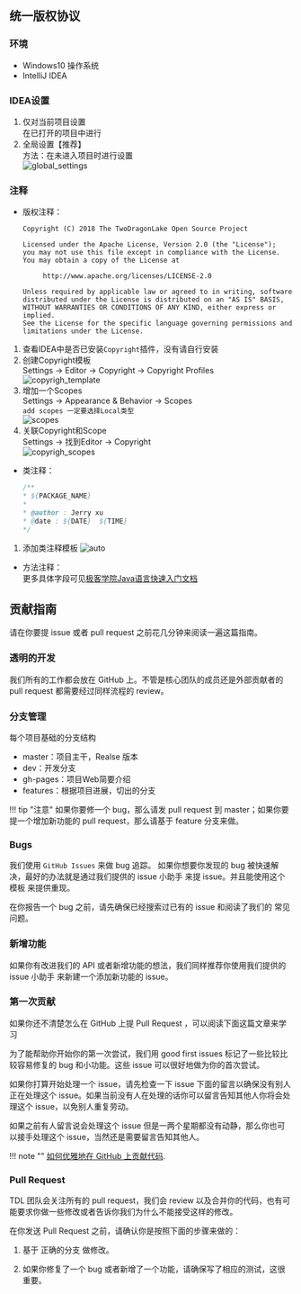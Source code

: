 ## 统一版权协议
### 环境
* Windows10 操作系统
* IntelliJ IDEA

### IDEA设置
1. 仅对当前项目设置  
     在已打开的项目中进行
2. 全局设置【推荐】  
     方法：在未进入项目时进行设置  
    ![global_settings](images/global_settings.png)
### 注释
* 版权注释：  

     ```
     Copyright (C) 2018 The TwoDragonLake Open Source Project

     Licensed under the Apache License, Version 2.0 (the "License");
     you may not use this file except in compliance with the License.
     You may obtain a copy of the License at

          http://www.apache.org/licenses/LICENSE-2.0

     Unless required by applicable law or agreed to in writing, software
     distributed under the License is distributed on an "AS IS" BASIS,
     WITHOUT WARRANTIES OR CONDITIONS OF ANY KIND, either express or implied.
     See the License for the specific language governing permissions and
     limitations under the License.
     ```

1. 查看IDEA中是否已安装`Copyright`插件，没有请自行安装  
2. 创建Copyright模板  
Settings -> Editor -> Copyright -> Copyright Profiles  
![copyrigh_template](images/copyrigh_template.png)
3. 增加一个Scopes  
Settings -> Appearance & Behavior -> Scopes  
`add scopes 一定要选择Local类型`  
![scopes](images/scopes.png)  
4. 关联Copyright和Scope  
Settings -> 找到Editor -> Copyright   
![copyrigh_scopes](images/copyrigh_scopes.png)

* 类注释：

     ```java
     /**
     * ${PACKAGE_NAME}
     *
     * @author : Jerry xu
     * @date : ${DATE}  ${TIME}
     */
     ```

1. 添加类注释模板
![auto](images/auto.png)

* 方法注释：  
更多具体字段可见[极客学院Java语言快速入门文档](http://wiki.jikexueyuan.com/project/java/documentation.html)  

## 贡献指南
请在你要提 issue 或者 pull request 之前花几分钟来阅读一遍这篇指南。

### 透明的开发
我们所有的工作都会放在 GitHub 上。不管是核心团队的成员还是外部贡献者的 pull request 都需要经过同样流程的 review。

### 分支管理
每个项目基础的分支结构

* master：项目主干，Realse 版本
* dev：开发分支
* gh-pages：项目Web简要介绍
* features：根据项目进展，切出的分支

!!! tip "注意"
    如果你要修一个 bug，那么请发 pull request 到 master；如果你要提一个增加新功能的 pull request，那么请基于 feature 分支来做。

### Bugs
我们使用 `GitHub Issues` 来做 bug 追踪。 如果你想要你发现的 bug 被快速解决，最好的办法就是通过我们提供的 issue 小助手 来提 issue。并且能使用这个 模板 来提供重现。

在你报告一个 bug 之前，请先确保已经搜索过已有的 issue 和阅读了我们的 常见问题。

### 新增功能
如果你有改进我们的 API 或者新增功能的想法，我们同样推荐你使用我们提供的 issue 小助手 来新建一个添加新功能的 issue。

### 第一次贡献
如果你还不清楚怎么在 GitHub 上提 Pull Request ，可以阅读下面这篇文章来学习

为了能帮助你开始你的第一次尝试，我们用 good first issues 标记了一些比较比较容易修复的 bug 和小功能。这些 issue 可以很好地做为你的首次尝试。

如果你打算开始处理一个 issue，请先检查一下 issue 下面的留言以确保没有别人正在处理这个 issue。如果当前没有人在处理的话你可以留言告知其他人你将会处理这个 issue，以免别人重复劳动。

如果之前有人留言说会处理这个 issue 但是一两个星期都没有动静，那么你也可以接手处理这个 issue，当然还是需要留言告知其他人。

!!! note ""
    [如何优雅地在 GitHub 上贡献代码](https://segmentfault.com/a/1190000000736629).

### Pull Request
TDL 团队会关注所有的 pull request，我们会 review 以及合并你的代码，也有可能要求你做一些修改或者告诉你我们为什么不能接受这样的修改。

在你发送 Pull Request 之前，请确认你是按照下面的步骤来做的：

1. 基于 正确的分支 做修改。

2. 如果你修复了一个 bug 或者新增了一个功能，请确保写了相应的测试，这很重要。